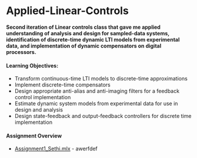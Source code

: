 # Applied-Linear-Controls
**Second iteration of Linear controls class that gave me applied understanding of analysis and design for sampled-data systems, identification of discrete-time dynamic LTI models from experimental data, and implementation of dynamic compensators on digital processors.**

#### Learning Objectives: 

- Transform continuous-time LTI models to discrete-time approximations
- Implement discrete-time compensators
- Design appropriate anti-alias and anti-imaging filters for a feedback control implementation
- Estimate dynamic system models from experimental data for use in design and analysis
- Design state-feedback and output-feedback controllers for discrete time implementation

#### Assignment Overview
- [Assignment1_Sethi.mlx]() - awerfdef
